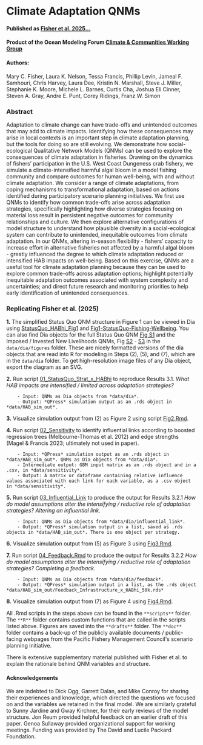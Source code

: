 # Climate Adaptation QNMs

#### Published as [Fisher et al. 2025...](doi.org)

#### Product of the Ocean Modeling Forum [Climate & Communities Working Group](https://oceanmodelingforum.org/working-groups/climate-and-communities/)

#### Authors:
Mary C. Fisher, Laura K. Nelson, Tessa Francis, Phillip Levin, Jameal F. Samhouri, Chris Harvey, Laura Dee, Kristin N. Marshall, Steve J. Miller, Stephanie K. Moore, Michele L. Barnes, Curtis Cha, Joshua Eli Cinner, Steven A. Gray, Andre E. Punt, Corey Ridings, Franz W. Simon


### Abstract
Adaptation to climate change can have trade-offs and unintended outcomes that may add to climate impacts. Identifying how these consequences may arise in local contexts is an important step in climate adaptation planning, but the tools for doing so are still evolving. We demonstrate how social-ecological Qualitative Network Models (QNMs) can be used to explore the consequences of climate adaptation in fisheries. Drawing on the dynamics of fishers’ participation in the U.S. West Coast Dungeness crab fishery, we simulate a climate-intensified harmful algal bloom in a model fishing community and compare outcomes for human well-being, with and without climate adaptation. We consider a range of climate adaptations, from coping mechanisms to transformational adaptation, based on actions identified during participatory scenario planning initiatives. We first use QNMs to identify how common trade-offs arise across adaptation strategies, specifically highlighting how diverse strategies focusing on material loss result in persistent negative outcomes for community relationships and culture. We then explore alternative configurations of model structure to understand how plausible diversity in a social-ecological system can contribute to unintended, inequitable outcomes from climate adaptation. In our QNMs, altering in-season flexibility - fishers’ capacity to increase effort in alternative fisheries not affected by a harmful algal bloom - greatly influenced the degree to which climate adaptation reduced or intensified HAB impacts on well-being. Based on this exercise, QNMs are a useful tool for climate adaptation planning because they can be used to explore common trade-offs across adaptation options; highlight potentially inequitable adaptation outcomes associated with system complexity and uncertainties; and direct future research and monitoring priorities to help early identification of unintended consequences.

### Replicating Fisher et al. (2025)

**1.** The simplified Status Quo QNM structure in Figure 1 can be viewed in Dia using [StatusQuo_HABhi_Fig1](https://github.com/mfisher5/ClimateAdaptationQNMs/blob/main/data/dia/figures/StatusQuo_HABhi_Fig1.dia) and [Fig1-StatusQuo-Fishing-Wellbeing](https://github.com/mfisher5/ClimateAdaptationQNMs/blob/main/data/dia/figures/Fig1-StatusQuo-Fishing-Wellbeing.dia). You can also find Dia objects for the full Status Quo QNM [Fig S1](https://github.com/mfisher5/ClimateAdaptationQNMs/blob/main/data/dia/figures/StatusQuo_HABhi_illustration_FigS1.dia) and the Imposed / Invested New Livelihoods QNMs, Fig [S2](https://github.com/mfisher5/ClimateAdaptationQNMs/blob/main/data/dia/figures/LivelihoodDiversify-1_HABhi_illustration.dia) - [S3](https://github.com/mfisher5/ClimateAdaptationQNMs/blob/main/data/dia/figures/LivelihoodDiversify-2_HABhi_illustration.dia) in the `data/dia/figures` folder. These are nicely formatted versions of the dia objects that are read into R for modeling in Steps (2), (5), and (7), which are in the `data/dia` folder. To get high-resolution image files of any Dia object, export the diagram as an SVG.

**2.** Run script [01_StatusQuo_Strat_x_HABhi](https://github.com/mfisher5/ClimateAdaptationQNMs/blob/main/scripts/01_StatusQuo_Strat_x_HABhi.Rmd) to reproduce Results 3.1. *What HAB impacts are intensified / limited across adaptation strategies?* 
		
		- Input: QNMs as Dia objects from *data/dia*. 
		- Output: *QPress* simulation output as an .rds object in *data/HAB_sim_out*.

**3.** Visualize simulation output from (2) as Figure 2 using script [Fig2.Rmd](https://github.com/mfisher5/ClimateAdaptationQNMs/blob/main/scripts/Fig2.Rmd).

**4.** Run script [02_Sensitivity](https://github.com/mfisher5/ClimateAdaptationQNMs/blob/main/scripts/02_Sensitivity.Rmd) to identify influential links according to boosted regression trees (Melbourne-Thomas et al. 2012) and edge strengths (Magel & Francis 2023; ultimately not used in paper). 

		- Input: *QPress* simulation output as an .rds object in *data/HAB_sim_out*. QNMs as Dia objects from *data/dia*. 
		- Intermediate output: GBM input matrix as an .rds object and in a .csv, in *data/sensitivity*.
		- Output: A matrix or dataframe containing relative influence values associated with each link for each variable, as a .csv object in *data/sensitivity*.

**5.** Run script [03_Influential_Link](https://github.com/mfisher5/ClimateAdaptationQNMs/blob/main/scripts/03_Influential_Link.Rmd) to produce the output for Results 3.2.1 *How do model assumptions alter the intensifying / reductive role of adaptation strategies? Altering an influential link.* 
		
		- Input: QNMs as Dia objects from *data/dia/influential_link*. 
		- Output: *QPress* simulation output in a list, saved as .rds objects in *data/HAB_sim_out*. There is one object per strategy.

**6.** Visualize simulation output from (5) as Figure 3 using [Fig3.Rmd](https://github.com/mfisher5/ClimateAdaptationQNMs/blob/main/scripts/Fig3.Rmd). 

**7.** Run script [04_Feedback.Rmd](https://github.com/mfisher5/ClimateAdaptationQNMs/blob/main/scripts/04_Feedback.Rmd) to produce the output for Results 3.2.2 *How do model assumptions alter the intensifying / reductive role of adaptation strategies? Completing a feedback.*
		
		- Input: QNMs as Dia objects from *data/dia/feedback*. 
		- Output: *QPress* simulation output in a list, as the .rds object *data/HAB_sim_out/Feedback_Infrastructure_x_HABhi_50k.rds*

**8.** Visualize simulation output from (7) as Figure 4 using [Fig4.Rmd](https://github.com/mfisher5/ClimateAdaptationQNMs/blob/main/scripts/Fig4.Rmd). 


All .Rmd scripts in the steps above can be found in the `**scripts**` folder. The `**R**` folder contains custom functions that are called in the scripts listed above. Figures are saved into the `**drafts**` folder. The `**doc**` folder contains a back-up of the publicly available documents / public-facing webpages from the Pacific Fishery Management Council's scenario planning initiative.

There is extensive supplementary material published with Fisher et al. to explain the rationale behind QNM variables and structure.

#### Acknowledgements
We are indebted to Dick Ogg, Garrett Dalan, and Mike Conroy for sharing their experiences and knowledge, which directed the questions we focused on and the variables we retained in the final model. We are similarly grateful to Sunny Jardine and Gway Kirchner, for their early reviews of the model structure. Jon Reum provided helpful feedback on an earlier draft of this paper. Genoa Sullaway provided organizational support for working meetings. Funding was provided by The David and Lucile Packard Foundation.
